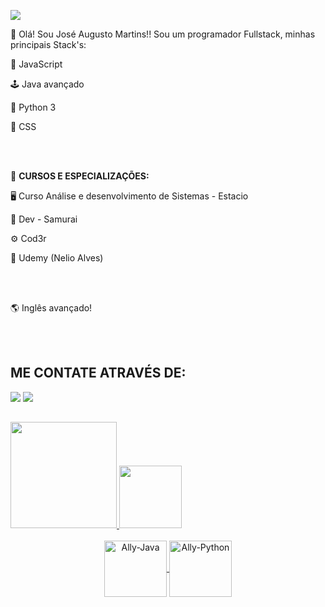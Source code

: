 ![](https://komarev.com/ghpvc/?username=Joseaugustomartins&color=006bed)

📌 Olá! Sou José Augusto Martins!! Sou um programador Fullstack, minhas principais Stack's: 

  👾 JavaScript
 
  🕹️ Java avançado

  🐍 Python 3

  🎲 CSS

<html>
 <head>
  <br />
 </head>
 <body>
   <br />
 </body>
</html>

📌 **CURSOS E ESPECIALIZAÇÕES:** 

 🖥️ Curso Análise e desenvolvimento de Sistemas - Estacio

 🥋 Dev - Samurai

 ⚙️ Cod3r 

 🚥 Udemy (Nelio Alves)
 
<html>
 <head>
  <br />
 </head>
 <body>
   <br />
 </body>
</html>

🌎 Inglês avançado!

<html>
 <head>
  <br />
 </head>
 <body>
   <br />
 </body>
</html>

## ME CONTATE ATRAVÉS DE:


<a href="https://www.linkedin.com/in/jose-augustob92/" target="_blank"><img src="https://img.shields.io/badge/-LinkedIn-%230077B5?style=for-the-badge&logo=linkedin&logoColor=white" target="_blank"></a> 
<a href = "mailto:joseaugustomartinsqueiroz@gmail.com"><img src="https://img.shields.io/badge/Gmail-D14836?style=for-the-badge&logo=gmail&logoColor=white" target="_blank"></a>

##

<div>
  <a href="[https://github.com/Joseaugustomartins](https://github.com/Joseaugustomartins)"> 
  <img height="170em" src="https://github-readme-stats.vercel.app/api?username=Joseaugustomartins&show_icons=true&theme=tokyonight&include_all_commits=true&count_private=true"/>
  <img height="100em" src="https://github-readme-stats.vercel.app/api/top-langs/?username=Joseaugustomartins&layout=compact&langs_count=16&theme=tokyonight"/>
</div>

<br>
  
<div align="center" style="display: inline_block">
  <img align="center" alt="Ally-Java" height="90" width="100" src="https://cdn.jsdelivr.net/gh/devicons/devicon/icons/java/java-original.svg" />
  <img align="center" alt="Ally-Python" height="90" width="100" src="https://cdn.jsdelivr.net/gh/devicons/devicon/icons/python/python-original-wordmark.svg" /> 
</div>
